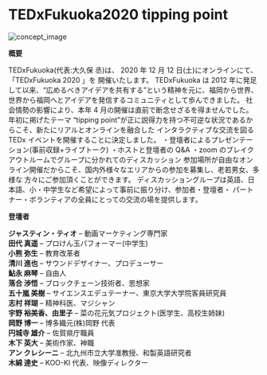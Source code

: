 # TEDxFukuoka2020 tipping point

![concept_image](/images/concept-image2020.webp)

**概要**

TEDxFukuoka(代表:大久保 丞)は、 2020 年 12 月 12 日(土)にオンラインにて、「TEDxFukuoka 2020 」を
開催いたします。
TEDxFukuoka は 2012 年に発足して以来、“広めるべきアイデアを共有する”という精神を元に、福岡から世界、
世界から福岡へとアイデアを発信するコミュニティとして歩んできました。
社会情勢の影響により、本年 4 月の開催は直前で断念せざるを得ませんでした。年初に掲げたテーマ
“tipping point”が正に説得力を持つ不可逆な状況であるからこそ、新たにリアルとオンラインを融合した
インタラクティブな交流を図る TEDx イベントを開催することに決定しました。
・登壇者によるプレゼンテーション(事前収録+ライブトーク)
・ホストと登壇者の Q&A
・zoom のブレイクアウトルームでグループに分かれてのディスカッション
参加場所が自由なオンライン開催だからこそ、国内外様々なエリアからの参加を募集し、老若男女、多様な
方々にご参加頂くことができます。
ディスカッショングループは英語、日本語、小・中学生など希望によって事前に振り分け、参加者・登壇者・
パートナー・ボランティアの全員にとっての交流の場を提供します。

**登壇者**

**ジャスティン・ティオ** – 動画マーケティング専門家  
**田代 真遥** – プロけん玉パフォーマー(中学生)  
**小熊 弥生** – 教育改革者  
**清川 進也** – サウンドデザイナー、プロデューサー  
**鮎永 麻琴** – 自由人  
**落合 渉悟** – ブロックチェーン技術者、思想家  
**五十嵐 美樹** – サイエンスエデュテーナー、東京大学大学院客員研究員  
**志村 祥瑚** – 精神科医、マジシャン  
**宇野 裕美香、由里子** – 菜の花元気プロジェクト(医学生、高校生姉妹)  
**岡野 博一** – 博多織元(株)岡野 代表  
**円城寺 雄介** – 佐賀県庁職員  
**木下 英大** – 美術作家、神職  
**アン クレシーニ** – 北九州市立大学准教授、和製英語研究者  
**木綿 達史** – KOO-KI 代表、映像ディレクター
